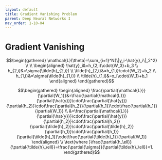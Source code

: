 ```yaml
---
layout: default
title: Gradient Vanishing Problem
parent: Deep Neural Networks I
nav_order: 1-10-04
---
```


# Gradient Vanishing

$$\begin{gathered}
\mathcal{L}(\theta)=\sum_{i=1}^N{\|y_i-\hat{y}_i\|_2^2} \\
\\
\begin{aligned}
\hat{y}_i&=h_{2,i}\cdot{W_3}+b_3 \\
h_{2,i}&=\sigma(\tilde{h}_{2,i}) \\
\tilde{h}_{2,i}&=h_{1,i}\cdot{W_2}+b_2 \\
h_{1,i}&=\sigma(\tilde{h}_{1,i}) \\
\tilde{h}_{1,i}&=x_i\cdot{W_1}+b_1
\end{aligned}
\end{gathered}$$

$$\begin{gathered}
\begin{aligned}
\frac{\partial{\mathcal{L}}}{\partial{W_1}}&=\frac{\partial{\mathcal{L}}}{\partial{\hat{y}}}\cdot\frac{\partial{\hat{y}}}{\partial{h_2}}\cdot\frac{\partial{h_2}}{\partial{h_1}}\cdot\frac{\partial{h_1}}{\partial{W_1}} \\
&=\frac{\partial{\mathcal{L}}}{\partial{\hat{y}}}\cdot\frac{\partial{\hat{y}}}{\partial{h_2}}\cdot\frac{\partial{h_2}}{\partial{\tilde{h}_2}}\cdot\frac{\partial{\tilde{h}_2}}{\partial{h_1}}\cdot\frac{\partial{h_1}}{\partial{\tilde{h}_1}}\cdot\frac{\partial{\tilde{h}_1}}{\partial{W_1}}
\end{aligned} \\
\text{where }\frac{\partial{h_\ell}}{\partial{\tilde{h}_\ell}}=\frac{\partial{\sigma}}{\partial{\tilde{h}_\ell}}<1.
\end{gathered}$$
